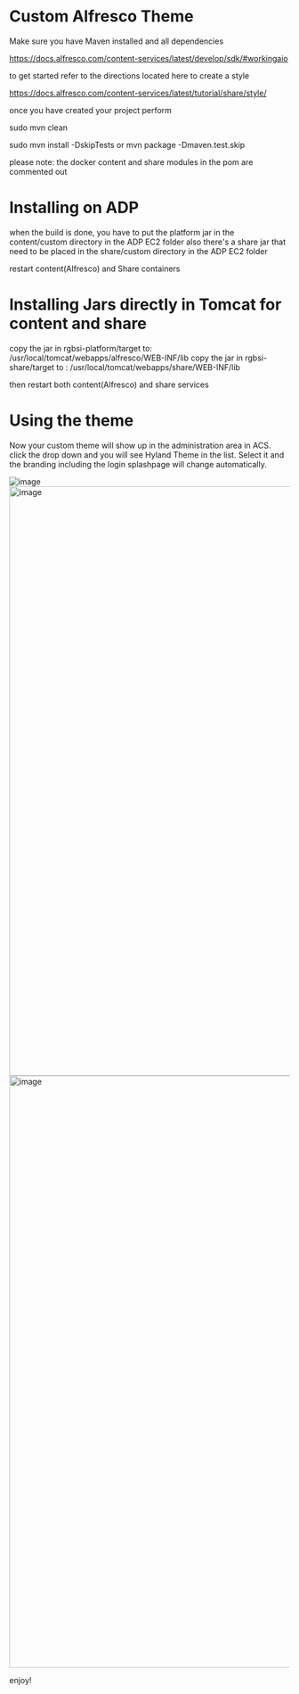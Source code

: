 # Custom Alfresco Theme

Make sure you have Maven installed and all dependencies

https://docs.alfresco.com/content-services/latest/develop/sdk/#workingaio

to get started refer to the directions located here to create a style

https://docs.alfresco.com/content-services/latest/tutorial/share/style/

once you have created your project perform

sudo mvn clean

sudo mvn install -DskipTests or mvn package -Dmaven.test.skip

please note: the docker content and share modules in the pom are commented out

# Installing on ADP

when the build is done, you have to put the platform jar in the content/custom directory in the ADP EC2 folder
also there's a share jar that need to be placed in the share/custom directory in the ADP EC2 folder

restart content(Alfresco) and Share containers

# Installing Jars directly in Tomcat for content and share

copy the jar in rgbsi-platform/target to: /usr/local/tomcat/webapps/alfresco/WEB-INF/lib
copy the jar in rgbsi-share/target to : /usr/local/tomcat/webapps/share/WEB-INF/lib

then restart both content(Alfresco) and share services

# Using the theme

Now your custom theme will show up in the administration area in ACS. click the drop down and you will see Hyland Theme in the list. Select it and the branding including the login splashpage will change automatically.

![image](https://github.com/user-attachments/assets/d3a1d8ff-43cc-4dce-a2c4-6be25fbe43fe)
<img width="1057" alt="image" src="https://github.com/user-attachments/assets/e9542d8b-097e-4b92-8369-adfbffe1bde0" />
<img width="1062" alt="image" src="https://github.com/user-attachments/assets/69a01968-298f-44d2-a5ca-ff8306abda9e" />

enjoy!
